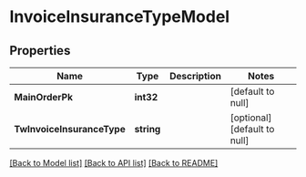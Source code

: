 # InvoiceInsuranceTypeModel

## Properties
Name | Type | Description | Notes
------------ | ------------- | ------------- | -------------
**MainOrderPk** | **int32** |  | [default to null]
**TwInvoiceInsuranceType** | **string** |  | [optional] [default to null]

[[Back to Model list]](../README.md#documentation-for-models) [[Back to API list]](../README.md#documentation-for-api-endpoints) [[Back to README]](../README.md)


